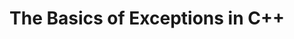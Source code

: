 ---
id: cpp-exception-basics
title: The Basics of Exceptions in C++
sidebar_label: The Basics of Exceptions in C++
sidebar_position: 1
tags:
  [
    c++,
    programming,
    c++ exception handling,
    exception handling basics,
    c++ exception
  ]
description: In this tutorial, we'll cover the basics of exceptions in C++. We'll explore how exceptions provide a mechanism for handling errors and unexpected situations in your code, allowing you to gracefully respond to exceptional conditions. You'll learn about the try-catch block, exception handling syntax, and how to throw and catch exceptions. Understanding exceptions is essential for writing robust and resilient C++ programs, ensuring proper error handling and improving overall program reliability.
---
